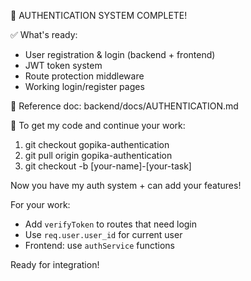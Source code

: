 🎉 AUTHENTICATION SYSTEM COMPLETE!

✅ What's ready:
* User registration & login (backend + frontend)
* JWT token system
* Route protection middleware
* Working login/register pages

📁 Reference doc: backend/docs/AUTHENTICATION.md

🔧 To get my code and continue your work:

1. git checkout gopika-authentication
2. git pull origin gopika-authentication
3. git checkout -b [your-name]-[your-task]



Now you have my auth system + can add your features!

For your work:
* Add `verifyToken` to routes that need login
* Use `req.user.user_id` for current user
* Frontend: use `authService` functions

Ready for integration!
